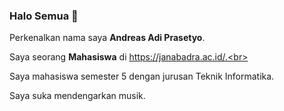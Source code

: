 ### Halo Semua 👋

Perkenalkan nama saya **Andreas Adi Prasetyo**.<br>

Saya seorang **Mahasiswa** di https://janabadra.ac.id/.<br>

Saya mahasiswa semester 5 dengan jurusan Teknik Informatika.<br>

Saya suka mendengarkan musik.<br>
